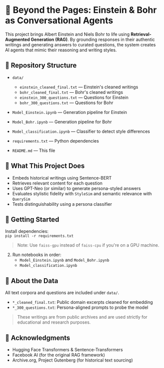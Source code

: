 # 🧠 Beyond the Pages: Einstein & Bohr as Conversational Agents

This project brings Albert Einstein and Niels Bohr to life using **Retrieval-Augmented Generation (RAG)**. By grounding responses in their authentic writings and generating answers to curated questions, the system creates AI agents that mimic their reasoning and writing styles.

## 📁 Repository Structure

- `data/`
  - `einstein_cleaned_final.txt` — Einstein's cleaned writings
  - `bohr_cleaned_final.txt` — Bohr's cleaned writings
  - `einstein_300_questions.txt` — Questions for Einstein
  - `bohr_300_questions.txt` — Questions for Bohr

- `Model_Einstein.ipynb` — Generation pipeline for Einstein  
- `Model_Bohr.ipynb` — Generation pipeline for Bohr  
- `Model_classification.ipynb` — Classifier to detect style differences  
- `requirements.txt` — Python dependencies  
- `README.md` — This file

## 🧪 What This Project Does

- Embeds historical writings using Sentence-BERT
- Retrieves relevant content for each question
- Uses GPT-Neo (or similar) to generate persona-styled answers
- Evaluates stylistic fidelity with `StyleSim` and semantic relevance with `QuerySim`
- Tests distinguishability using a persona classifier

## 🚀 Getting Started

Install dependencies:  
`pip install -r requirements.txt`

> Note: Use `faiss-gpu` instead of `faiss-cpu` if you're on a GPU machine.

2. Run notebooks in order:
   - `Model_Einstein.ipynb` and `Model_Bohr.ipynb`
   - `Model_classification.ipynb`

## 📂 About the Data

All text corpora and questions are included under `data/`.

- `*_cleaned_final.txt`: Public domain excerpts cleaned for embedding  
- `*_300_questions.txt`: Persona-aligned prompts to probe the model

> These writings are from public archives and are used strictly for educational and research purposes.

## 🧠 Acknowledgments

- Hugging Face Transformers & Sentence-Transformers  
- Facebook AI (for the original RAG framework)  
- Archive.org, Project Gutenberg (for historical text sourcing)




